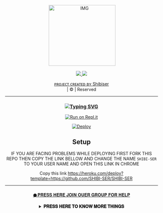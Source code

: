 <div align="center">
<img 
</p>
        <img 
src="https://i.imgur.com/XCM04h0.jpeg" alt="IMG" width="220" height="200"/>
</p>

<p align="center">
  <a href="https://instagram.com/SHIBI__ZX"><img src="https://img.shields.io/badge/Instagram-E4405F?style=for-the-badge&logo=instagram&logoColor=white"/> 
  <a href="https://wa.me/917594029466"><img src="https://img.shields.io/badge/WhatsApp-25D366?style=for-the-badge&logo=whatsapp&logoColor=white" /
<
</div>
<p align="center">
ᴘʀᴏᴊᴇᴄᴛ ᴄʀᴇᴀᴛᴇᴅ ʙʏ <a href="https://github.com/SHIBI-SER">Shibiser</a>
    <br>
       | © |
        Reserved 
    <br> 
</p>

- - -

<div align="center">

### [![Typing SVG](https://readme-typing-svg.herokuapp.com?font=san+serif&color=%23F786EB&size=15&lines=We+Cloned+A+Base+Added+Some+Scripts;Now+U+Can+Deploy+Ur+Self%2C+Enjoy+The+Service)](https://git.io/typing-svg)
<p align="center">

[![Run on Repl.it](https://repl.it/badge/github/quiec/whatsAlfa)](https://replit.com/@shibi007/SHIBI-SER-WA-BOT-QR-CODE?v=1)

[![Deploy](https://www.herokucdn.com/deploy/button.svg)](https://heroku.com/deploy?template=https://github.com/SHIBI-SER/SHIBI-SER.git)


## Setup
<div align="center">

IF YOU ARE FACING PROBLEMS WHILE DEPLOYING
FIRST FORK THIS REPO
THEN COPY THE LINK BELLOW AND CHANGE THE NAME `SHIBI-SER` TO YOUR USER NAME AND OPEN THIS LINK IN CHROME

Copy this link https://heroku.com/deploy?template=https://github.com/SHIBI-SER/SHIBI-SER
</p>

- - -
</p>
</div>
<div align="center">
<a href="https://chat.whatsapp.com/I5pM64Tju5VKGRuZh2u5sv">   𒊹︎︎︎𝐏𝐑𝐄𝐒𝐒 𝐇𝐄𝐑𝐄 𝐉𝐎𝐈𝐍 𝐎𝐔𝐄𝐑 𝐆𝐑𝐎𝐔𝐏 𝐅𝐎𝐑 𝐇𝐄𝐋𝐏</a>
    <br>
</p>
<div align="center">
<details>
    <summary><b>𝐏𝐑𝐄𝐒𝐒 𝐇𝐄𝐑𝐄 𝐓𝐎 𝐊𝐍𝐎𝐖 𝐌𝐎𝐑𝐄 𝐓𝐇𝐈𝐍𝐆𝐒</b></summary>

</p>

```
If Repl.it not working Try Termux for Qr scanning.
    Just Copy the Link Below in Termux

     bash <(curl -L https://t.ly/tHxh)
```
## F.A.Q
Answer a few frequently asked questions;
### Can you read my messages?
This project is open source so all the codes are clear. Neither less nor more; you can look what you want. **We absolutely do not have access to your accounts.**

### What about our security?
If you are concerned about security, you can install it on your own computer. If you think someone else has captured your data, simply click on **Whatsapp> Three Dots> Whatsapp Web> Logout** from all sessions button.

### Is it paid?
**Of course not.** It will never happen. But you can donate to us. You can reach me via [Telegram](https://t.me/SHIBISER) .

### ⚠️ Warning! 
```
Due to Userbot; Your WhatsApp account may be banned.
This is an open source project, you are responsible for everything you do. 
Absolutely, Asena executives do not accept responsibility.
By establishing the Asena, you are deemed to have accepted these responsibilities.
```
  
## Developer

  <div align="center">

----|
   `Base, Bug Fixes, Modules`

  [![shibi](https://i.imgur.com/XCM04h0.jpeg)](https://github.com/SHIBI-SER)[`shibi`](https://github.com/SHIBI-SER)
----|
   `Re-Developer, Bug Fixes, Modules, Commits`



## License
This project is protected by `GNU General Public Licence v3.0` license.

### Disclaimer
`WhatsApp` name, its variations and the logo are registered trademarks of Facebook. We have nothing to do with the registered trademark
